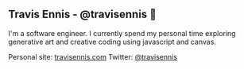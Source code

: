 ## Travis Ennis - @travisennis 👋

I'm a software engineer. I currently spend my personal time exploring generative art and creative coding using javascript and canvas.

Personal site: [travisennis.com](https://travisennis.com) Twitter: [@travisennis](https://twitter.com/travisennis)

<!--
**travisennis/travisennis** is a ✨ _special_ ✨ repository because its `README.md` (this file) appears on your GitHub profile.

Here are some ideas to get you started:

- 🔭 I’m currently working on ...
- 🌱 I’m currently learning ...
- 👯 I’m looking to collaborate on ...
- 🤔 I’m looking for help with ...
- 💬 Ask me about ...
- 📫 How to reach me: ...
- 😄 Pronouns: ...
- ⚡ Fun fact: ...
-->

